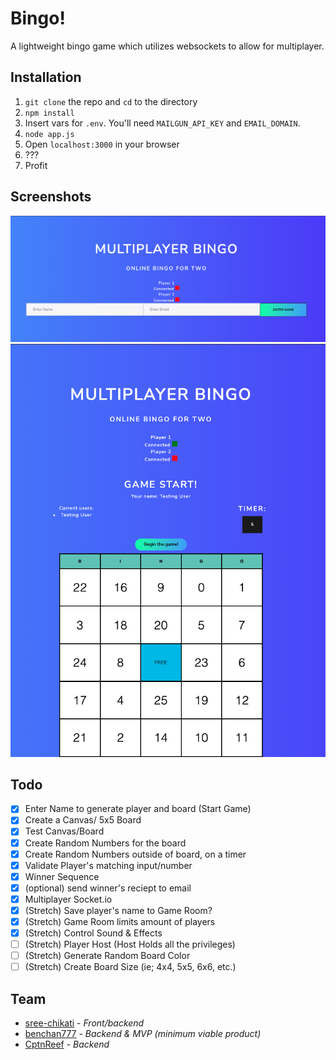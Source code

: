 # Bingo!

A lightweight bingo game which utilizes websockets to allow for multiplayer.

## Installation

1. `git clone` the repo and `cd` to the directory
1. `npm install`
1. Insert vars for `.env`. You'll need `MAILGUN_API_KEY` and `EMAIL_DOMAIN`.
1. `node app.js`
1. Open `localhost:3000` in your browser
1. ???
1. Profit

## Screenshots

![Home page](./screenshots/homepage.png)
![Game page](./screenshots/game.png)

## Todo

- [x] Enter Name to generate player and board (Start Game)
- [x] Create a Canvas/ 5x5 Board
- [x] Test Canvas/Board
- [x] Create Random Numbers for the board
- [x] Create Random Numbers outside of board, on a timer
- [x] Validate Player's matching input/number
- [x] Winner Sequence
- [x] (optional) send winner's reciept to email
- [x] Multiplayer Socket.io
- [x] (Stretch) Save player's name to Game Room?
- [x] (Stretch) Game Room limits amount of players
- [x] (Stretch) Control Sound & Effects
- [ ] (Stretch) Player Host (Host Holds all the privileges)
- [ ] (Stretch) Generate Random Board Color
- [ ] (Stretch) Create Board Size (ie; 4x4, 5x5, 6x6, etc.)

## Team

- [sree-chikati](https://github.com/sree-chikati) - _Front/backend_
- [benchan777](https://github.com/benchan777) - _Backend & MVP (minimum viable product)_
- [CptnReef](https://github.com/CptnReef) - _Backend_
